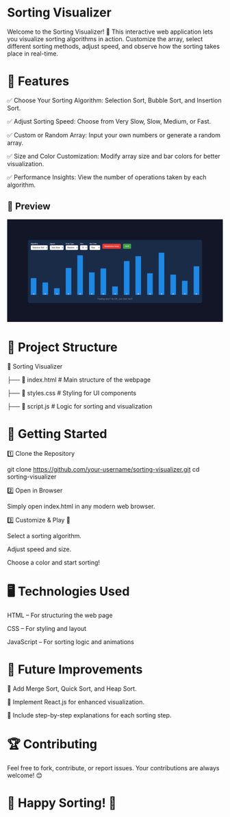 # Sorting Visualizer

Welcome to the Sorting Visualizer! 🚀 This interactive web application lets you visualize sorting algorithms in action. Customize the array, select different sorting methods, adjust speed, and observe how the sorting takes place in real-time.

# 🎯 Features

✅ Choose Your Sorting Algorithm: Selection Sort, Bubble Sort, and Insertion Sort.

✅ Adjust Sorting Speed: Choose from Very Slow, Slow, Medium, or Fast.

✅ Custom or Random Array: Input your own numbers or generate a random array.

✅ Size and Color Customization: Modify array size and bar colors for better visualization.

✅ Performance Insights: View the number of operations taken by each algorithm.

## 📸 Preview
![Sorting Visualizer](sorting-visualizer.png)


# 📂 Project Structure

📁 Sorting Visualizer

├── 📄 index.html   # Main structure of the webpage

├── 🎨 styles.css   # Styling for UI components

├── 📜 script.js    # Logic for sorting and visualization

# 🚀 Getting Started

 1️⃣ Clone the Repository

git clone https://github.com/your-username/sorting-visualizer.git
cd sorting-visualizer

 2️⃣ Open in Browser

Simply open index.html in any modern web browser.

 3️⃣ Customize & Play 🎨

Select a sorting algorithm.

Adjust speed and size.

Choose a color and start sorting!

# 🖥️ Technologies Used

HTML – For structuring the web page

CSS – For styling and layout

JavaScript – For sorting logic and animations

# 📌 Future Improvements

🔹 Add Merge Sort, Quick Sort, and Heap Sort.

🔹 Implement React.js for enhanced visualization.

🔹 Include step-by-step explanations for each sorting step.

# 🏆 Contributing

Feel free to fork, contribute, or report issues. Your contributions are always welcome! 😊


# 🚀 Happy Sorting! 🎉
